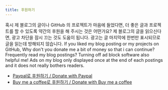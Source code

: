 ```yaml
---
title: 후원하기
---
```


혹시 제 블로그의 글이나 GitHub 의 프로젝트가 마음에 들었다면, 더 좋은 글과 프로젝트를 할 수 있도록 약간의 후원을 해 주시는 것은 어떤가요?
제 블로그의 글을 읽으신다면, 광고 차단을 잠시 끄는 것도 도움이 됩니다. 광고는 글 마지막에 한번만 표시되므로 글을 읽는데 방해되지 않습니다.
If you liked my blog posting or my projects on GitHub, Why don't you donate me a bit of money so that i can continue?
Frequently read my blog postings? Turning off ad block software also helpful me! Ads on my blog only displayed once at the end of each postings and it does not really bothers readers.

- [Paypal로 후원하기 / Donate with Paypal](https://paypal.me/YoungbinHan)
- [Buy me a coffee로 후원하기 / Donate with Buy me a coffee](https://www.buymeacoffee.com/sukso96100)